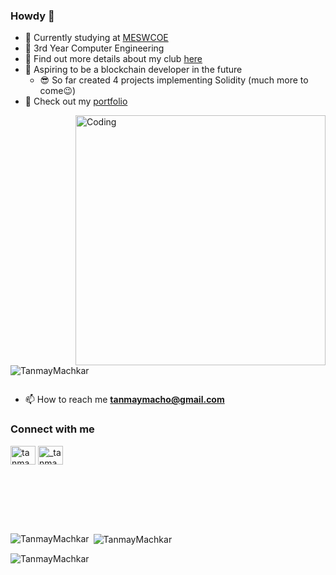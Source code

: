 ### Howdy 👋

- 🔭 Currently studying at [MESWCOE](https://mescoe.mespune.org/)
- 🌱 3rd Year Computer Engineering
- 👯 Find out more details about my club [here](https://github.com/Avinya-co)
- 🤔 Aspiring to be a blockchain developer in the future
  - 😎 So far created 4 projects implementing Solidity (much more to come😉)
- 🧾 Check out my [portfolio](https://tanmaymachkar.github.io/resume-profile/)

<img align="right" alt="Coding" width="400" src="https://i.giphy.com/media/v1.Y2lkPTc5MGI3NjExY2I2eWlodzRsb2FyNGtmeGxmNGpsM2phN3E5YjB5dDdpaDRiaG1nMCZlcD12MV9pbnRlcm5hbF9naWZfYnlfaWQmY3Q9Zw/qgQUggAC3Pfv687qPC/giphy.gif">

<p align="left"> <img src="https://komarev.com/ghpvc/?username=TanmayMachkar&label=Profile%20views&color=0e75b6&style=flat" alt="TanmayMachkar" /> </p>

<p align="left"> <a href="https://twitter.com/" target="blank"><img src="https://img.shields.io/twitter/follow/?logo=twitter&style=for-the-badge" alt="" /></a> </p>

- 📫 How to reach me **tanmaymacho@gmail.com**

<h3 align="left">Connect with me</h3>
<p align="left">
<a href="https://www.linkedin.com/in/tanmay-machkar-9369a0299" target="blank"><img align="center" src="https://raw.githubusercontent.com/rahuldkjain/github-profile-readme-generator/master/src/images/icons/Social/linked-in-alt.svg" alt="tanmay-machkar-9369a0299" height="30" width="40" /></a>
<a href="https://www.instagram.com/_tanmayyy12/" target="blank"><img align="center" src="https://raw.githubusercontent.com/rahuldkjain/github-profile-readme-generator/master/src/images/icons/Social/instagram.svg" alt="_tanmayyy12" height="30" width="40" /></a>
</p>

<br></br>

<br></br>


<p><img align="left" src="https://github-readme-stats.vercel.app/api/top-langs?username=TanmayMachkar&show_icons=true&locale=en&layout=compact" alt="TanmayMachkar" /></p>

<p>&nbsp;<img align="center" src="https://github-readme-stats.vercel.app/api?username=TanmayMachkar&show_icons=true&locale=en" alt="TanmayMachkar" /></p>

<p><img align="center" src="https://github-readme-streak-stats.herokuapp.com/?user=TanmayMachkar&" alt="TanmayMachkar" /></p>
